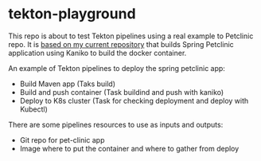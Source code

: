 # tekton-playground

This repo is about to test Tekton pipelines using a real example to Petclinic repo. It is [based on my current repository](https://github.com/dcanadillas/petclinic-kaniko) that builds Spring Petclinic application using Kaniko to build the docker container.

An example of Tekton pipelines to deploy the spring petclinic app:
- Build Maven app (Taks build)
- Build and push container (Task buildind and push with kaniko)
- Deploy to K8s cluster (Task for checking deployment and deploy with Kubectl)

There are some pipelines resources to use as inputs and outputs:
- Git repo for pet-clinic app
- Image where to put the container and where to gather from deploy